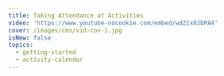 ```yaml
---
title: Taking Attendance at Activities
video: 'https://www.youtube-nocookie.com/embed/wdZIx82bPA4'
cover: /images/cms/vid-cov-1.jpg
isNew: false
topics:
  - getting-started
  - activity-calendar
---
```

